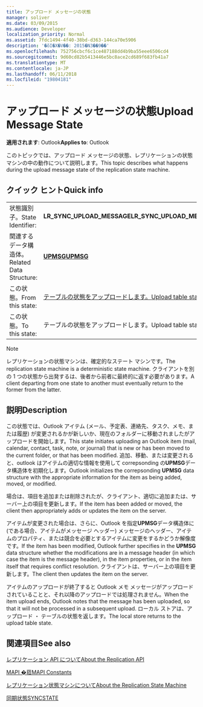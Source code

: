 ```yaml
---
title: アップロード メッセージの状態
manager: soliver
ms.date: 03/09/2015
ms.audience: Developer
localization_priority: Normal
ms.assetid: 7fdc1494-4f40-38bd-d363-144ca70e5906
description: '�ŏI�X�V��: 2015�N3��9��'
ms.openlocfilehash: 752756cbcf6c1ce487188dd4b9ba55eee6506cd4
ms.sourcegitcommit: 9d60cd82b5413446e5bc8ace2cd689f683fb41a7
ms.translationtype: MT
ms.contentlocale: ja-JP
ms.lasthandoff: 06/11/2018
ms.locfileid: "19804181"
---
```

# <a name="upload-message-state"></a><span data-ttu-id="d3222-103">アップロード メッセージの状態</span><span class="sxs-lookup"><span data-stu-id="d3222-103">Upload Message State</span></span>

  
  
<span data-ttu-id="d3222-104">**適用されます**: Outlook</span><span class="sxs-lookup"><span data-stu-id="d3222-104">**Applies to**: Outlook</span></span> 
  
 <span data-ttu-id="d3222-105">このトピックでは、アップロード メッセージの状態、レプリケーションの状態マシンの中の動作について説明します。</span><span class="sxs-lookup"><span data-stu-id="d3222-105">This topic describes what happens during the upload message state of the replication state machine.</span></span> 
  
## <a name="quick-info"></a><span data-ttu-id="d3222-106">クイック ヒント</span><span class="sxs-lookup"><span data-stu-id="d3222-106">Quick info</span></span>

|||
|:-----|:-----|
|<span data-ttu-id="d3222-107">状態識別子。</span><span class="sxs-lookup"><span data-stu-id="d3222-107">State Identifier:</span></span>  <br/> |<span data-ttu-id="d3222-108">**LR_SYNC_UPLOAD_MESSAGE**</span><span class="sxs-lookup"><span data-stu-id="d3222-108">**LR_SYNC_UPLOAD_MESSAGE**</span></span> <br/> |
|<span data-ttu-id="d3222-109">関連するデータ構造体。</span><span class="sxs-lookup"><span data-stu-id="d3222-109">Related Data Structure:</span></span>  <br/> |<span data-ttu-id="d3222-110">**[UPMSG](upmsg.md)**</span><span class="sxs-lookup"><span data-stu-id="d3222-110">**[UPMSG](upmsg.md)**</span></span> <br/> |
|<span data-ttu-id="d3222-111">この状態。</span><span class="sxs-lookup"><span data-stu-id="d3222-111">From this state:</span></span>  <br/> |[<span data-ttu-id="d3222-112">テーブルの状態をアップロードします。</span><span class="sxs-lookup"><span data-stu-id="d3222-112">Upload table state</span></span>](upload-table-state.md) <br/> |
|<span data-ttu-id="d3222-113">この状態。</span><span class="sxs-lookup"><span data-stu-id="d3222-113">To this state:</span></span>  <br/> |<span data-ttu-id="d3222-114">テーブルの状態をアップロードします。</span><span class="sxs-lookup"><span data-stu-id="d3222-114">Upload table state</span></span>  <br/> |
   
> [!NOTE]
> <span data-ttu-id="d3222-115">レプリケーションの状態マシンは、確定的なステート マシンです。</span><span class="sxs-lookup"><span data-stu-id="d3222-115">The replication state machine is a deterministic state machine.</span></span> <span data-ttu-id="d3222-116">クライアントを別の 1 つの状態から出発するは、後者から前者に最終的に返す必要があります。</span><span class="sxs-lookup"><span data-stu-id="d3222-116">A client departing from one state to another must eventually return to the former from the latter.</span></span> 
  
## <a name="description"></a><span data-ttu-id="d3222-117">説明</span><span class="sxs-lookup"><span data-stu-id="d3222-117">Description</span></span>

<span data-ttu-id="d3222-118">この状態では、Outlook アイテム (メール、予定表、連絡先、タスク、メモ、または履歴) が変更されるかが新しいか、現在のフォルダーに移動されましたがアップロードを開始します。</span><span class="sxs-lookup"><span data-stu-id="d3222-118">This state initiates uploading an Outlook item (mail, calendar, contact, task, note, or journal) that is new or has been moved to the current folder, or that has been modified.</span></span> <span data-ttu-id="d3222-119">追加、移動、または変更されると、outlook はアイテムの適切な情報を使用して correpsonding の**UPMSG**データ構造体を初期化します。</span><span class="sxs-lookup"><span data-stu-id="d3222-119">Outlook initializes the correpsonding **UPMSG** data structure with the appropriate information for the item as being added, moved, or modified.</span></span> 
  
<span data-ttu-id="d3222-120">場合は、項目を追加または削除されたが、クライアント、適切に追加または、サーバー上の項目を更新します。</span><span class="sxs-lookup"><span data-stu-id="d3222-120">If the item has been added or moved, the client then appropriately adds or updates the item on the server.</span></span> 
  
<span data-ttu-id="d3222-121">アイテムが変更された場合は、さらに、Outlook を指定**UPMSG**データ構造体に (である場合、アイテムがメッセージ ヘッダー) メッセージのヘッダー、アイテムのプロパティ、または競合を必要とするアイテムに変更をするかどうか解像度です。</span><span class="sxs-lookup"><span data-stu-id="d3222-121">If the item has been modified, Outlook further specifies in the **UPMSG** data structure whether the modifications are in a message header (in which case the item is the message header), in the item properties, or in the item itself that requires conflict resolution.</span></span> <span data-ttu-id="d3222-122">クライアントは、サーバー上の項目を更新します。</span><span class="sxs-lookup"><span data-stu-id="d3222-122">The client then updates the item on the server.</span></span> 
  
<span data-ttu-id="d3222-123">アイテムのアップロードが終了すると Outlook メモ メッセージがアップロードされていることと、それ以降のアップロードでは処理されません。</span><span class="sxs-lookup"><span data-stu-id="d3222-123">When the item upload ends, Outlook notes that the message has been uploaded, so that it will not be processed in a subsequent upload.</span></span> <span data-ttu-id="d3222-124">ローカル ストアは、アップロード ・ テーブルの状態を返します。</span><span class="sxs-lookup"><span data-stu-id="d3222-124">The local store returns to the upload table state.</span></span>
  
## <a name="see-also"></a><span data-ttu-id="d3222-125">関連項目</span><span class="sxs-lookup"><span data-stu-id="d3222-125">See also</span></span>



[<span data-ttu-id="d3222-126">レプリケーション API について</span><span class="sxs-lookup"><span data-stu-id="d3222-126">About the Replication API</span></span>](about-the-replication-api.md)
  
[<span data-ttu-id="d3222-127">MAPI �萔</span><span class="sxs-lookup"><span data-stu-id="d3222-127">MAPI Constants</span></span>](mapi-constants.md)
  
[<span data-ttu-id="d3222-128">レプリケーション状態マシンについて</span><span class="sxs-lookup"><span data-stu-id="d3222-128">About the Replication State Machine</span></span>](about-the-replication-state-machine.md)
  
[<span data-ttu-id="d3222-129">同期状態</span><span class="sxs-lookup"><span data-stu-id="d3222-129">SYNCSTATE</span></span>](syncstate.md)

